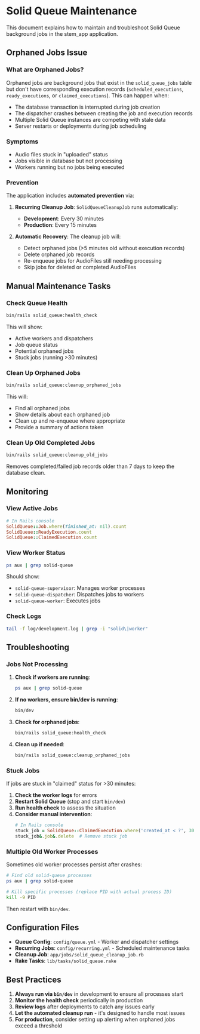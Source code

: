 # Solid Queue Maintenance

This document explains how to maintain and troubleshoot Solid Queue background jobs in the stem_app application.

## Orphaned Jobs Issue

### What are Orphaned Jobs?

Orphaned jobs are background jobs that exist in the `solid_queue_jobs` table but don't have corresponding execution records (`scheduled_executions`, `ready_executions`, or `claimed_executions`). This can happen when:

- The database transaction is interrupted during job creation
- The dispatcher crashes between creating the job and execution records
- Multiple Solid Queue instances are competing with stale data
- Server restarts or deployments during job scheduling

### Symptoms

- Audio files stuck in "uploaded" status
- Jobs visible in database but not processing
- Workers running but no jobs being executed

### Prevention

The application includes **automated prevention** via:

1. **Recurring Cleanup Job**: `SolidQueueCleanupJob` runs automatically:
   - **Development**: Every 30 minutes
   - **Production**: Every 15 minutes

2. **Automatic Recovery**: The cleanup job will:
   - Detect orphaned jobs (>5 minutes old without execution records)
   - Delete orphaned job records
   - Re-enqueue jobs for AudioFiles still needing processing
   - Skip jobs for deleted or completed AudioFiles

## Manual Maintenance Tasks

### Check Queue Health

```bash
bin/rails solid_queue:health_check
```

This will show:
- Active workers and dispatchers
- Job queue status
- Potential orphaned jobs
- Stuck jobs (running >30 minutes)

### Clean Up Orphaned Jobs

```bash
bin/rails solid_queue:cleanup_orphaned_jobs
```

This will:
- Find all orphaned jobs
- Show details about each orphaned job
- Clean up and re-enqueue where appropriate
- Provide a summary of actions taken

### Clean Up Old Completed Jobs

```bash
bin/rails solid_queue:cleanup_old_jobs
```

Removes completed/failed job records older than 7 days to keep the database clean.

## Monitoring

### View Active Jobs

```ruby
# In Rails console
SolidQueue::Job.where(finished_at: nil).count
SolidQueue::ReadyExecution.count
SolidQueue::ClaimedExecution.count
```

### View Worker Status

```bash
ps aux | grep solid-queue
```

Should show:
- `solid-queue-supervisor`: Manages worker processes
- `solid-queue-dispatcher`: Dispatches jobs to workers
- `solid-queue-worker`: Executes jobs

### Check Logs

```bash
tail -f log/development.log | grep -i "solid\|worker"
```

## Troubleshooting

### Jobs Not Processing

1. **Check if workers are running**:
   ```bash
   ps aux | grep solid-queue
   ```

2. **If no workers, ensure bin/dev is running**:
   ```bash
   bin/dev
   ```

3. **Check for orphaned jobs**:
   ```bash
   bin/rails solid_queue:health_check
   ```

4. **Clean up if needed**:
   ```bash
   bin/rails solid_queue:cleanup_orphaned_jobs
   ```

### Stuck Jobs

If jobs are stuck in "claimed" status for >30 minutes:

1. **Check the worker logs** for errors
2. **Restart Solid Queue** (stop and start `bin/dev`)
3. **Run health check** to assess the situation
4. **Consider manual intervention**:
   ```ruby
   # In Rails console
   stuck_job = SolidQueue::ClaimedExecution.where('created_at < ?', 30.minutes.ago).first
   stuck_job&.job&.delete  # Remove stuck job
   ```

### Multiple Old Worker Processes

Sometimes old worker processes persist after crashes:

```bash
# Find old solid-queue processes
ps aux | grep solid-queue

# Kill specific processes (replace PID with actual process ID)
kill -9 PID
```

Then restart with `bin/dev`.

## Configuration Files

- **Queue Config**: `config/queue.yml` - Worker and dispatcher settings
- **Recurring Jobs**: `config/recurring.yml` - Scheduled maintenance tasks
- **Cleanup Job**: `app/jobs/solid_queue_cleanup_job.rb`
- **Rake Tasks**: `lib/tasks/solid_queue.rake`

## Best Practices

1. **Always run via `bin/dev`** in development to ensure all processes start
2. **Monitor the health check** periodically in production
3. **Review logs** after deployments to catch any issues early
4. **Let the automated cleanup run** - it's designed to handle most issues
5. **For production**, consider setting up alerting when orphaned jobs exceed a threshold
